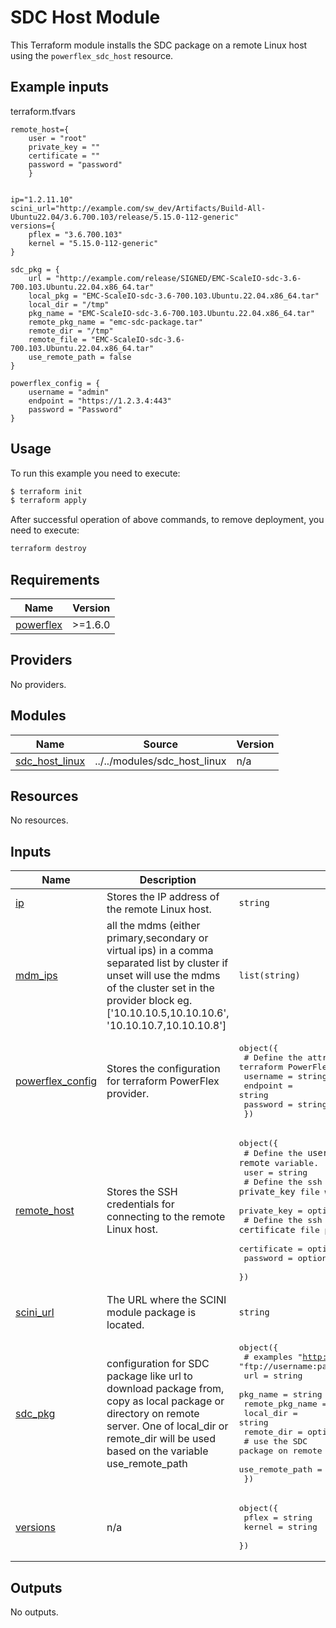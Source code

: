 <!--
Copyright (c) 2024 Dell Inc., or its subsidiaries. All Rights Reserved.

Licensed under the Mozilla Public License Version 2.0 (the "License");
you may not use this file except in compliance with the License.
You may obtain a copy of the License at

    http://mozilla.org/MPL/2.0/


Unless required by applicable law or agreed to in writing, software
distributed under the License is distributed on an "AS IS" BASIS,
WITHOUT WARRANTIES OR CONDITIONS OF ANY KIND, either express or implied.
See the License for the specific language governing permissions and
limitations under the License.
-->

# SDC Host Module

This Terraform module installs the SDC package on a remote Linux host using the `powerflex_sdc_host` resource.

## Example inputs

terraform.tfvars
```hcl
remote_host={
    user = "root"
    private_key = ""
    certificate = ""
    password = "password"
    }


ip="1.2.11.10"
scini_url="http://example.com/sw_dev/Artifacts/Build-All-Ubuntu22.04/3.6.700.103/release/5.15.0-112-generic"
versions={
    pflex = "3.6.700.103"
    kernel = "5.15.0-112-generic"
}

sdc_pkg = {
    url = "http://example.com/release/SIGNED/EMC-ScaleIO-sdc-3.6-700.103.Ubuntu.22.04.x86_64.tar"
    local_pkg = "EMC-ScaleIO-sdc-3.6-700.103.Ubuntu.22.04.x86_64.tar"
    local_dir = "/tmp"
    pkg_name = "EMC-ScaleIO-sdc-3.6-700.103.Ubuntu.22.04.x86_64.tar"
    remote_pkg_name = "emc-sdc-package.tar"
    remote_dir = "/tmp"
    remote_file = "EMC-ScaleIO-sdc-3.6-700.103.Ubuntu.22.04.x86_64.tar"
    use_remote_path = false
}

powerflex_config = {
    username = "admin"
    endpoint = "https://1.2.3.4:443"
    password = "Password" 
}
```

## Usage

To run this example you need to execute:

```bash
$ terraform init
$ terraform apply
```


After successful operation of above commands, to remove deployment, you need to execute:

```bash
terraform destroy 
```

<!-- BEGIN_TF_DOCS -->
## Requirements

| Name | Version |
|------|---------|
| <a name="requirement_powerflex"></a> [powerflex](#requirement\_powerflex) | >=1.6.0 |

## Providers

No providers.

## Modules

| Name | Source | Version |
|------|--------|---------|
| <a name="module_sdc_host_linux"></a> [sdc\_host\_linux](#module\_sdc\_host\_linux) | ../../modules/sdc_host_linux | n/a |

## Resources

No resources.

## Inputs

| Name | Description | Type | Default | Required |
|------|-------------|------|---------|:--------:|
| <a name="input_ip"></a> [ip](#input\_ip) | Stores the IP address of the remote Linux host. | `string` | n/a | yes |
| <a name="input_mdm_ips"></a> [mdm\_ips](#input\_mdm\_ips) | all the mdms (either primary,secondary or virtual ips) in a comma separated list by cluster if unset will use the mdms of the cluster set in the provider block eg. ['10.10.10.5,10.10.10.6', '10.10.10.7,10.10.10.8'] | `list(string)` | `[]` | no |
| <a name="input_powerflex_config"></a> [powerflex\_config](#input\_powerflex\_config) | Stores the configuration for terraform PowerFlex provider. | <pre>object({<br>    # Define the attributes of the configuration for terraform PowerFlex provider.<br>    username = string<br>    endpoint = string<br>    password = string<br>  })</pre> | n/a | yes |
| <a name="input_remote_host"></a> [remote\_host](#input\_remote\_host) | Stores the SSH credentials for connecting to the remote Linux host. | <pre>object({<br>    # Define the `user` attribute of the `remote` variable.<br>    user = string<br>    # Define the ssh `private_key` file with path for the SDC login user<br>    private_key = optional(string, "")<br>    # Define the ssh `certificate` file path, issued to the SDC login user<br>    certificate = optional(string, "")<br>    password = optional(string)<br>  })</pre> | n/a | yes |
| <a name="input_scini_url"></a> [scini\_url](#input\_scini\_url) | The URL where the SCINI module package is located. | `string` | n/a | yes |
| <a name="input_sdc_pkg"></a> [sdc\_pkg](#input\_sdc\_pkg) | configuration for SDC package like url to download package from, copy as local package or directory on remote server. One of local\_dir or remote\_dir will be used based on the variable use\_remote\_path | <pre>object({<br>    # examples "http://example.com/EMC-ScaleIO-sdc-3.6-700.103.Ubuntu.22.04.x86_64.tar", "ftp://username:password@ftpserver/path/to/file"<br>    url = string<br>    pkg_name = string<br>    remote_pkg_name = optional(string)<br>    local_dir = string<br>    remote_dir = optional(string, "/tmp")<br>    # use the SDC package on remote machine path (where SDC is deployed)<br>    use_remote_path = bool<br>  })</pre> | n/a | yes |
| <a name="input_versions"></a> [versions](#input\_versions) | n/a | <pre>object({<br>    pflex = string<br>    kernel = string<br>  })</pre> | n/a | yes |

## Outputs

No outputs.
<!-- END_TF_DOCS -->